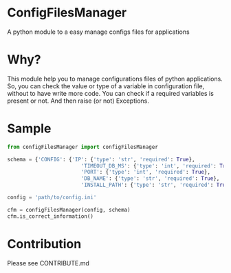 # ConfigFilesManager
A python module to a easy manage configs files for applications


# Why?
This module help you to manage configurations files of python applications.
So, you can check the value or type of a variable in configuration file, without to 
have write more code. You can check if a required variables is present or not. And then 
raise (or not) Exceptions.


# Sample
```python
from configFilesManager import configFilesManager

schema = {'CONFIG': {'IP': {'type': 'str', 'required': True},
                        'TIMEOUT_DB_MS': {'type': 'int', 'required': True},
                        'PORT': {'type': 'int', 'required': True},
                        'DB_NAME': {'type': 'str', 'required': True},
                        'INSTALL_PATH': {'type': 'str', 'required': True}}}

config = 'path/to/config.ini'

cfm = configFilesManager(config, schema)
cfm.is_correct_information()

```


# Contribution

Please see CONTRIBUTE.md
